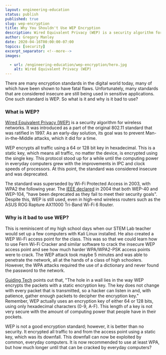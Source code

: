 ```yaml
---
layout: engineering-education
status: publish
published: true
slug: wep-encryption
title: Why You Shouldn't Use WEP Encryption
description: Wired Equivalent Privacy (WEP) is a security algorithm for wireless networks. WEP encrypts all traffic using a static key, which means all traffic, no matter the device, is encrypted using the single key.
author: Gregory Manley
date: 2020-04-16T00:00:00-07:00
topics: [security]
excerpt_separator: <!--more-->
images:

  - url: /engineering-education/wep-encryption/hero.jpg
    alt: Wired Equivalent Privacy (WEP)
---
```

There are many encryption standards in the digital world today, many of which have been shown to have fatal flaws. Unfortunately, many standards that are considered insecure are still being used in sensitive applications. One such standard is WEP. So what is it and why is it bad to use?
<!--more-->

### What is WEP?
[Wired Equivalent Privacy (WEP)](https://en.wikipedia.org/wiki/Wired_Equivalent_Privacy) is a security algorithm for wireless networks. It was introduced as a part of the original 802.11 standard that was ratified in 1997. As an early-day solution, its goal was to prevent Man-in-the-Middle attacks, which it did for a time.

WEP encrypts all traffic using a 64 or 128 bit key in hexadecimal. This is a static key, which means all traffic, no matter the device, is encrypted using the single key. This protocol stood up for a while until the computing power in everyday computers grew with the improvements in IPC and clock speeds of processors. At this point, the standard was considered insecure and was deprecated.

The standard was superseded by Wi-Fi Protected Access in 2003, with WPA2 the following year. The [IEEE declared](https://web.archive.org/web/20080417005957/http://lirent.net/wifi/what-is-a-wep-key.html) in 2004 that both WEP-40 and WEP-104, "have been deprecated as they fail to meet their security goals". Despite this, WEP is still used, even in high-end wireless routers such as the ASUS ROG Rapture AX11000 Tri-Band Wi-Fi 6 Router.

### Why is it bad to use WEP?
This is reminiscent of my high school days when our STEM Lab teacher would set up a few computers with Kali Linux installed. He also created a WEP Wi-Fi access point for the class. This was so that we could learn how to use Fern Wi-Fi Cracker and similar software to crack the insecure WEP access point and see how much harder WPA/WPA2-PSK access points were to crack. The WEP attack took maybe 5 minutes and was able to penetrate the network, all at the hands of a class of high schoolers. However, the WPA attacks required the use of a dictionary and never found the password to the network.

[Guiding Tech](https://www.guidingtech.com/9304/why-you-should-never-use-wep-to-protect-home-wi-fi/) points out that, "The hole in a wall lies in the way WEP encrypts the packets with a static encryption key. The key does not change with every packet that is transmitted, so a hacker can listen in and, with patience, gather enough packets to decipher the encryption key." Remember, WEP actually uses an encryption key of either 64 or 128 bits, using only hexadecimal characters (0-9, A-F). This length of a key is not very secure with the amount of computing power that people have in their pockets.

WEP is not a good encryption standard; however, it is better than no security. It encrypted all traffic to and from the access point using a static key, which was its downfall. This downfall can now be exploited by common, everyday computers. It is now recommended to use at least WPA, but how much longer until that can be cracked by everyday computers?
